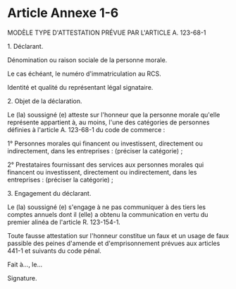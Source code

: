 # Article Annexe 1-6

MODÈLE TYPE D'ATTESTATION PRÉVUE PAR L'ARTICLE A. 123-68-1

1\. Déclarant.

Dénomination ou raison sociale de la personne morale.

Le cas échéant, le numéro d'immatriculation au RCS.

Identité et qualité du représentant légal signataire.

2\. Objet de la déclaration.

Le (la) soussigné (e) atteste sur l'honneur que la personne morale qu'elle représente appartient à, au moins, l'une des catégories de personnes définies à l'article A. 123-68-1 du code de commerce :

1° Personnes morales qui financent ou investissent, directement ou indirectement, dans les entreprises : (préciser la catégorie) ;

2° Prestataires fournissant des services aux personnes morales qui financent ou investissent, directement ou indirectement, dans les entreprises : (préciser la catégorie) ;

3\. Engagement du déclarant.

Le (la) soussigné (e) s'engage à ne pas communiquer à des tiers les comptes annuels dont il (elle) a obtenu la communication en vertu du premier alinéa de l'article R. 123-154-1.

Toute fausse attestation sur l'honneur constitue un faux et un usage de faux passible des peines d'amende et d'emprisonnement prévues aux articles 441-1 et suivants du code pénal.

Fait à..., le...

Signature.
